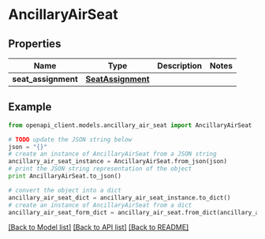 # AncillaryAirSeat


## Properties
Name | Type | Description | Notes
------------ | ------------- | ------------- | -------------
**seat_assignment** | [**SeatAssignment**](SeatAssignment.md) |  | 

## Example

```python
from openapi_client.models.ancillary_air_seat import AncillaryAirSeat

# TODO update the JSON string below
json = "{}"
# create an instance of AncillaryAirSeat from a JSON string
ancillary_air_seat_instance = AncillaryAirSeat.from_json(json)
# print the JSON string representation of the object
print AncillaryAirSeat.to_json()

# convert the object into a dict
ancillary_air_seat_dict = ancillary_air_seat_instance.to_dict()
# create an instance of AncillaryAirSeat from a dict
ancillary_air_seat_form_dict = ancillary_air_seat.from_dict(ancillary_air_seat_dict)
```
[[Back to Model list]](../README.md#documentation-for-models) [[Back to API list]](../README.md#documentation-for-api-endpoints) [[Back to README]](../README.md)


